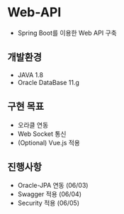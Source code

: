 # Web-API

- Spring Boot를 이용한 Web API 구축

## 개발환경

- JAVA 1.8
- Oracle DataBase 11.g

## 구현 목표

- 오라클 연동
- Web Socket 통신
- (Optional) Vue.js 적용

## 진행사항

- Oracle-JPA 연동 (06/03)
- Swagger 적용 (06/04)
- Security 적용 (06/05)
